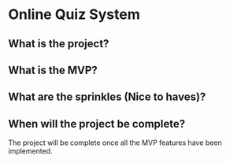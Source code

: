 # Online Quiz System 

## What is the project? 

## What is the MVP?

## What are the sprinkles (Nice to haves)? 

## When will the project be complete? 

The project will be complete once all the MVP features have been implemented.
